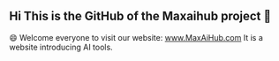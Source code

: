 ## Hi This is the GitHub of the Maxaihub project 👋

😄  Welcome everyone to visit our website: www.MaxAiHub.com  It is a website introducing AI tools.
